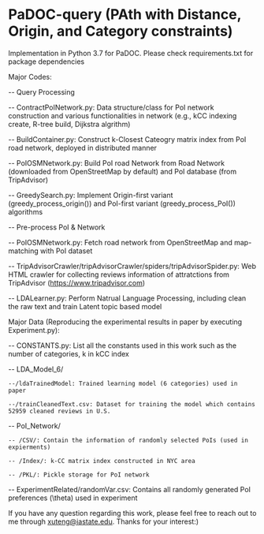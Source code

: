 # PaDOC-query (PAth with Distance, Origin, and Category constraints)

Implementation in Python 3.7 for PaDOC. Please check requirements.txt for package dependencies

Major Codes:

-- Query Processing

  -- ContractPoINetwork.py: Data structure/class for PoI network construction and various functionalities in network (e.g., kCC indexing create, R-tree build, Dijkstra algrithm)

  -- BuildContainer.py: Construct k-Closest Cateogry matrix index from PoI road network, deployed in distributed manner

  -- PoIOSMNetwork.py: Build PoI road Network from Road Network (downloaded from OpenStreetMap by default) and PoI database (from TripAdvisor)

  -- GreedySearch.py: Implement Origin-first variant (greedy_process_origin()) and PoI-first variant (greedy_process_PoI()) algorithms

-- Pre-process PoI & Network

  -- PoIOSMNetwork.py: Fetch road network from OpenStreetMap and map-matching with PoI dataset
  
  -- TripAdvisorCrawler/tripAdvisorCrawler/spiders/tripAdvisorSpider.py: Web HTML crawler for collecting reviews information of attratctions from TripAdvisor (https://www.tripadvisor.com)
  
  -- LDALearner.py: Perform Natrual Language Processing, including clean the raw text and train Latent topic based model

Major Data (Reproducing the experimental results in paper by executing Experiment.py):

  -- CONSTANTS.py: List all the constants used in this work such as the number of categories, k in kCC index

  -- LDA_Model_6/
    
    --/ldaTrainedModel: Trained learning model (6 categories) used in paper

    --/trainCleanedText.csv: Dataset for training the model which contains 52959 cleaned reviews in U.S. 
  
  -- PoI_Network/
  
    -- /CSV/: Contain the information of randomly selected PoIs (used in expierments) 
    
    -- /Index/: k-CC matrix index constructed in NYC area
    
    -- /PKL/: Pickle storage for PoI network
  
  -- ExperimentRelated/randomVar.csv: Contains all randomly generated PoI preferences (\theta) used in experiment

If you have any question regarding this work, please feel free to reach out to me through xuteng@iastate.edu. Thanks for your interest:)
